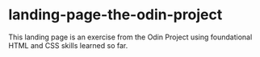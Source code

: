 # landing-page-the-odin-project
This landing page is an exercise from the Odin Project using foundational HTML and CSS skills learned so far.
